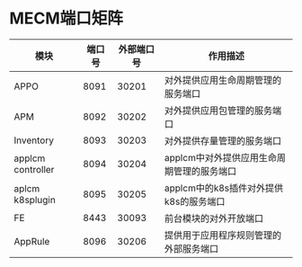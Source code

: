 MECM端口矩阵
==============

|模块|端口号|外部端口号|作用描述|
|---|---|---|---|
|APPO|8091|30201|对外提供应用生命周期管理的服务端口|
|APM|8092|30202|对外提供应用包管理的服务端口|
|Inventory|8093|30203|对外提供存量管理的服务端口|
|applcm controller| 8094|30204|applcm中对外提供应用生命周期管理的服务端口|
|aplcm k8splugin|8095|30205|applcm中的k8s插件对外提供k8s的服务端口|
|FE|8443|30093|前台模块的对外开放端口|
|AppRule|8096|30206|提供用于应用程序规则管理的外部服务端口|